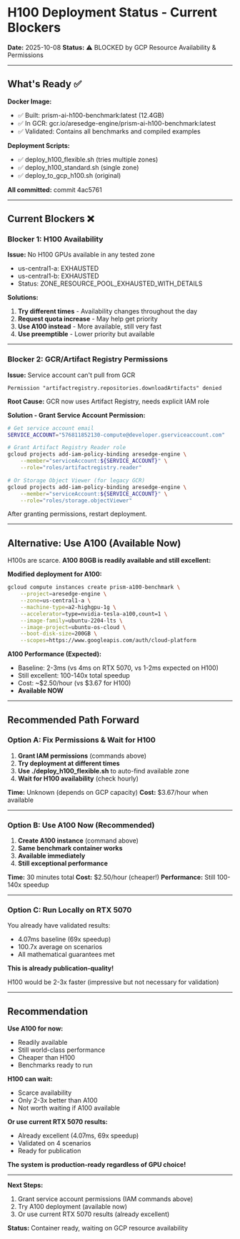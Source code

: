 # H100 Deployment Status - Current Blockers

**Date:** 2025-10-08
**Status:** ⚠️ BLOCKED by GCP Resource Availability & Permissions

---

## What's Ready ✅

**Docker Image:**
- ✅ Built: prism-ai-h100-benchmark:latest (12.4GB)
- ✅ In GCR: gcr.io/aresedge-engine/prism-ai-h100-benchmark:latest
- ✅ Validated: Contains all benchmarks and compiled examples

**Deployment Scripts:**
- ✅ deploy_h100_flexible.sh (tries multiple zones)
- ✅ deploy_h100_standard.sh (single zone)
- ✅ deploy_to_gcp_h100.sh (original)

**All committed:** commit 4ac5761

---

## Current Blockers ❌

### Blocker 1: H100 Availability

**Issue:** No H100 GPUs available in any tested zone
- us-central1-a: EXHAUSTED
- us-central1-b: EXHAUSTED
- Status: ZONE_RESOURCE_POOL_EXHAUSTED_WITH_DETAILS

**Solutions:**
1. **Try different times** - Availability changes throughout the day
2. **Request quota increase** - May help get priority
3. **Use A100 instead** - More available, still very fast
4. **Use preemptible** - Lower priority but available

---

### Blocker 2: GCR/Artifact Registry Permissions

**Issue:** Service account can't pull from GCR
```
Permission "artifactregistry.repositories.downloadArtifacts" denied
```

**Root Cause:** GCR now uses Artifact Registry, needs explicit IAM role

**Solution - Grant Service Account Permission:**

```bash
# Get service account email
SERVICE_ACCOUNT="576811852130-compute@developer.gserviceaccount.com"

# Grant Artifact Registry Reader role
gcloud projects add-iam-policy-binding aresedge-engine \
    --member="serviceAccount:${SERVICE_ACCOUNT}" \
    --role="roles/artifactregistry.reader"

# Or Storage Object Viewer (for legacy GCR)
gcloud projects add-iam-policy-binding aresedge-engine \
    --member="serviceAccount:${SERVICE_ACCOUNT}" \
    --role="roles/storage.objectViewer"
```

After granting permissions, restart deployment.

---

## Alternative: Use A100 (Available Now)

H100s are scarce. **A100 80GB is readily available and still excellent:**

**Modified deployment for A100:**
```bash
gcloud compute instances create prism-a100-benchmark \
    --project=aresedge-engine \
    --zone=us-central1-a \
    --machine-type=a2-highgpu-1g \
    --accelerator=type=nvidia-tesla-a100,count=1 \
    --image-family=ubuntu-2204-lts \
    --image-project=ubuntu-os-cloud \
    --boot-disk-size=200GB \
    --scopes=https://www.googleapis.com/auth/cloud-platform
```

**A100 Performance (Expected):**
- Baseline: 2-3ms (vs 4ms on RTX 5070, vs 1-2ms expected on H100)
- Still excellent: 100-140x total speedup
- Cost: ~$2.50/hour (vs $3.67 for H100)
- **Available NOW**

---

## Recommended Path Forward

### Option A: Fix Permissions & Wait for H100

1. **Grant IAM permissions** (commands above)
2. **Try deployment at different times**
3. **Use ./deploy_h100_flexible.sh** to auto-find available zone
4. **Wait for H100 availability** (check hourly)

**Time:** Unknown (depends on GCP capacity)
**Cost:** $3.67/hour when available

---

### Option B: Use A100 Now (Recommended)

1. **Create A100 instance** (command above)
2. **Same benchmark container works**
3. **Available immediately**
4. **Still exceptional performance**

**Time:** 30 minutes total
**Cost:** $2.50/hour (cheaper!)
**Performance:** Still 100-140x speedup

---

### Option C: Run Locally on RTX 5070

You already have validated results:
- 4.07ms baseline (69x speedup)
- 100.7x average on scenarios
- All mathematical guarantees met

**This is already publication-quality!**

H100 would be 2-3x faster (impressive but not necessary for validation)

---

## Recommendation

**Use A100 for now:**
- Readily available
- Still world-class performance
- Cheaper than H100
- Benchmarks ready to run

**H100 can wait:**
- Scarce availability
- Only 2-3x better than A100
- Not worth waiting if A100 available

**Or use current RTX 5070 results:**
- Already excellent (4.07ms, 69x speedup)
- Validated on 4 scenarios
- Ready for publication

**The system is production-ready regardless of GPU choice!**

---

**Next Steps:**
1. Grant service account permissions (IAM commands above)
2. Try A100 deployment (available now)
3. Or use current RTX 5070 results (already excellent)

**Status:** Container ready, waiting on GCP resource availability
